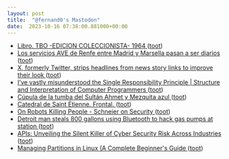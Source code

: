 ```yaml
---
layout: post
title:  "@fernand0's Mastodon"
date:  2023-10-16 07:38:00.881000+00:00
---
```

*  [Libro. TBO -EDICION COLECCIONISTA-  1964 ](https://fotografiasenmovimiento.wordpress.com/2023/08/16/libro-tbo-edicion-coleccionista-1964) ([toot](https://mastodon.social/@fernand0/111243551105184464))
*  [Los servicios AVE de Renfe entre Madrid y Marsella pasan a ser diarios ](https://www.vialibre-ffe.com/noticias.asp?not=4073) ([toot](https://mastodon.social/@fernand0/111243535599869365))
*  [X, formerly Twitter, strips headlines from news story links to improve their look ](https://www.theguardian.com/technology/2023/oct/05/x-twitter-strips-headlines-new-links-why-elon-mus) ([toot](https://mastodon.social/@fernand0/111240479197264245))
*  [
I’ve vastly misunderstood the Single Responsibility Principle \| Structure and Interpretation of Computer Programmers	 ](https://www.sicpers.info/2023/10/ive-vastly-misunderstood-the-single-responsibility-principle) ([toot](https://mastodon.social/@fernand0/111240185801075015))
*  [Cúpula de la tumba del Sultán Ahmet y Mezquita azul ](https://avecesunafoto.wordpress.com/2023/10/15/cupula-de-la-tumba-del-sultan-ahmet-y-mezquita-azul) ([toot](https://mastodon.social/@fernand0/111240125780270473))
*  [Catedral de Saint Étienne. Frontal. ](https://www.flickr.com/photos/fernand0/53236965470) ([toot](https://mastodon.social/@fernand0/111240110304760327))
*  [On Robots Killing People - Schneier on Security ](https://www.schneier.com/blog/archives/2023/09/on-robots-killing-people.htm) ([toot](https://mastodon.social/@fernand0/111239913823138377))
*  [Detroit man steals 800 gallons using Bluetooth to hack gas pumps at station ](https://www.fox2detroit.com/news/detroit-man-steals-800-gallons-using-bluetooth-to-hack-gas-pumps-at-statio) ([toot](https://mastodon.social/@fernand0/111239641171531574))
*  [APIs: Unveiling the Silent Killer of Cyber Security Risk Across Industries ](https://thehackernews.com/2023/10/apis-unveiling-silent-killer-of-cyber.htm) ([toot](https://mastodon.social/@fernand0/111239420270379806))
*  [Managing Partitions in Linux (A Complete Beginner&#39;s Guide  ](https://sysxplore.com/a-biginners-guide-to-managing-partitions-in-linux/) ([toot](https://mastodon.social/@fernand0/111239291807397346))
